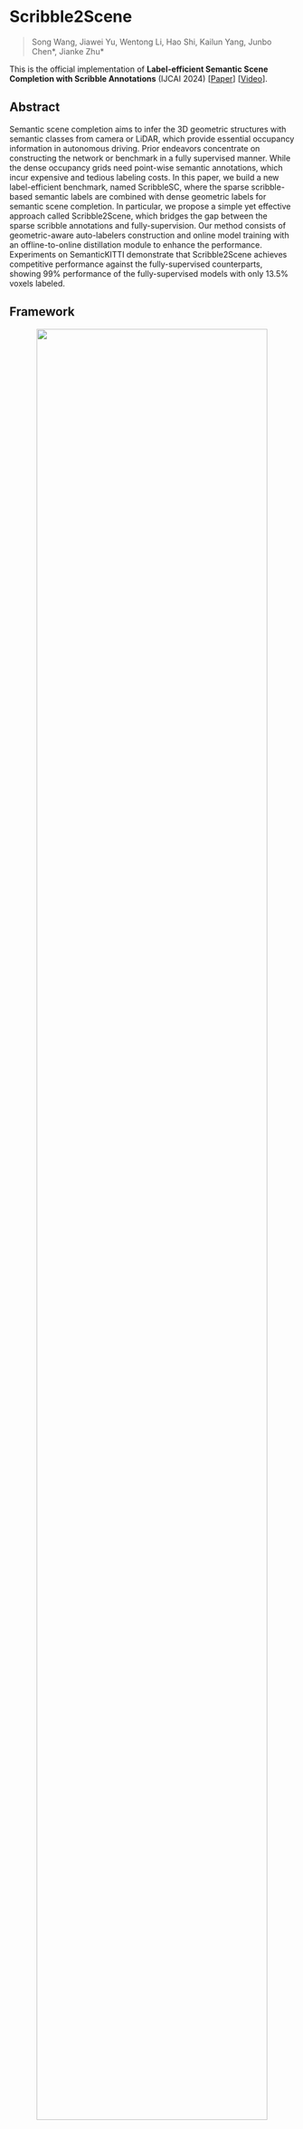 # Scribble2Scene
> Song Wang, Jiawei Yu, Wentong Li, Hao Shi, Kailun Yang, Junbo Chen*, Jianke Zhu*

This is the official implementation of **Label-efficient Semantic Scene Completion with Scribble Annotations** (IJCAI 2024)  [[Paper](https://arxiv.org/pdf/2405.15170.pdf)] [[Video]()].



## Abstract
Semantic scene completion aims to infer the 3D geometric structures with semantic classes from camera or LiDAR, which provide essential occupancy information in autonomous driving. Prior endeavors concentrate on constructing the network or benchmark in a fully supervised manner. While the dense occupancy grids need point-wise semantic annotations, which incur expensive and tedious labeling costs. In this paper, we build a new label-efficient benchmark, named ScribbleSC, where the sparse scribble-based semantic labels are combined with dense geometric labels for semantic scene completion. In particular, we propose a simple yet effective approach called Scribble2Scene, which bridges the gap between the sparse scribble annotations and fully-supervision. Our method consists of geometric-aware auto-labelers construction and online model training with an offline-to-online distillation module to enhance the performance. Experiments on SemanticKITTI demonstrate that Scribble2Scene achieves competitive performance against the fully-supervised counterparts, showing 99% performance of the fully-supervised models with only 13.5% voxels labeled.


## Framework
<p align="center"> <a><img src="fig/framework.png" width="90%"></a> </p>



## Citations
```
@inproceedings{wang2024label,
      title={Label-efficient Semantic Scene Completion with Scribble Annotations},
      author={Wang, Song and Yu, Jiawei and Li, Wentong and Shi, Hao and Yang, Kailun and Chen, Junbo and Zhu, Jianke},
      booktitle={Proceedings of the Thirty-Third International Joint Conference on Artificial Intelligence (IJCAI)},
      year={2024}
}
```

